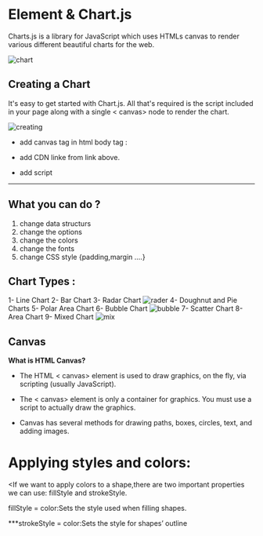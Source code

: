 # Element & Chart.js

Charts.js is a library for JavaScript which uses HTMLs canvas to render various different beautiful charts for the web.

![chart](https://csharpcorner.azureedge.net/UploadFile/1e050f/draw-charts-in-websites-using-chart-js/Images/image1.png)


## Creating a Chart

It's easy to get started with Chart.js. All that's required is the script included in your page along with a single < canvas> node to render the chart.

![creating](https://i.stack.imgur.com/TMX9U.png)
- add canvas tag in html body tag :
<canvas id="myChart" width="400" height="400"></canvas>

- add CDN linke from link above.
- add script
------------------
## What you can do ?
1. change data structurs
2. change the options
3. change the colors
4. change the fonts
5. change CSS style {padding,margin ....}

## Chart Types :
1- Line Chart
2- Bar Chart
3- Radar Chart
![rader](https://miro.medium.com/max/2625/1*YFroPGj9dpPx7nqf045AUQ.png)
4- Doughnut and Pie Charts
5- Polar Area Chart
6- Bubble Chart
![bubble](https://datavizcatalogue.com/methods/images/top_images/bubble_chart.png)
7- Scatter Chart
8- Area Chart
9- Mixed Chart 
![mix](https://miro.medium.com/max/1352/1*_sWvvVWvLDD1lVd_NHb2XQ.png)

## Canvas
**What is HTML Canvas?**

- The HTML < canvas> element is used to draw graphics, on the fly, via scripting (usually JavaScript).

- The < canvas> element is only a container for graphics. You must use a script to actually draw the graphics.

- Canvas has several methods for drawing paths, boxes, circles, text, and adding images.

# Applying styles and colors:
<If we want to apply colors to a shape,there are two important properties we can use: fillStyle and strokeStyle.

fillStyle = color:Sets the style used when filling shapes.

***strokeStyle = color:Sets the style for shapes’ outline

